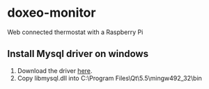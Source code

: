 # doxeo-monitor
Web connected thermostat with a Raspberry Pi


Install Mysql driver on windows
-------------------------------

 1. Download the driver [here](https://dev.mysql.com/downloads/connector/c/).
 2. Copy libmysql.dll into C:\Program Files\Qt\5.5\mingw492_32\bin